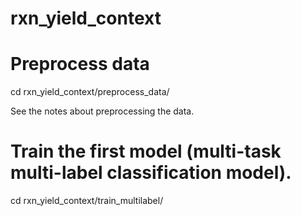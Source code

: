 # rxn_yield_context
# Preprocess data
cd rxn_yield_context/preprocess_data/

See the notes about preprocessing the data.

# Train the first model (multi-task multi-label classification model).
cd rxn_yield_context/train_multilabel/


